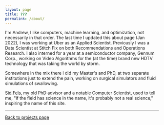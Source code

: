 ```yaml
---
layout: page
title: ???
permalink: /about/
---
```


I'm Andrew, I like computers, machine learning, and optimization, not necessarily in that order.
The last time I updated this about page (Jan 2022), I was working at Uber as an Applied Scientist. Previously I was a Data Scientist at Stitch Fix on both Recommendations and Operations Research. I also interned for a year at a semiconductor company, Gennum Corp., working on Video Algorithms for the (at the time) brand new HDTV technology that was taking the world by storm.

Somewhere in the mix there I did my Master's and PhD, at two separate institutions just to extend the pain, working on surgical simulators and fluid simulations of swallowing.

[Sid Fels](https://people.ece.ubc.ca/ssfels/), my old PhD advisor and a notable Computer Scientist, used to tell me, "if the field has science in the name, it's probably not a real science," inspiring the name of this site.

___
[Back to projects page](/)


